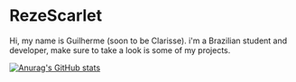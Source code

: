 # RezeScarlet
Hi, my name is Guilherme (soon to be Clarisse). i'm a Brazilian student and developer, make sure to take a look is some of my projects.

[![Anurag's GitHub stats](https://github-readme-stats.vercel.app/api?username=RezeScarlet)](https://github.com/anuraghazra/github-readme-stats)
